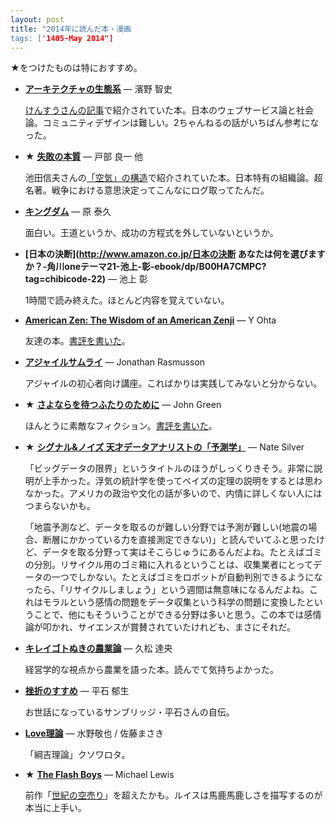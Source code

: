 ```yaml
---
layout: post
title: "2014年に読んだ本・漫画
tags: ["1405-May 2014"]
---
```


★をつけたものは特におすすめ。

* **[アーキテクチャの生態系](http://www.amazon.co.jp/アーキテクチャの生態系――情報環境はいかに設計されてきたか-濱野-智史/dp/4757102453?tag=chibicode-22)** — 濱野 智史

    [けんすうさんの記事](http://blog.livedoor.jp/kensuu/archives/54691064.html)で紹介されていた本。日本のウェブサービス論と社会論。コミュニティデザインは難しい。2ちゃんねるの話がいちばん参考になった。

* ★ **[失敗の本質](http://www.amazon.co.jp/失敗の本質-戸部-良一-ebook/dp/B00BN16XX8?tag=chibicode-22)** — 戸部 良一 他

    池田信夫さんの[「空気」の構造](http://www.amazon.co.jp/「空気」の構造-アゴラi文庫-池田信夫-ebook/dp/B00DAULKW4?tag=chibicode-22)で紹介されていた本。日本特有の組織論。超名著。戦争における意思決定ってこんなにログ取ってたんだ。

* **[キングダム](http://www.amazon.co.jp/キングダム-コミック-1-33巻セット-ヤングジャンプコミックス-泰久/dp/B00HHK34QI?tag=chibicode-22)** — 原 泰久

    面白い。王道というか、成功の方程式を外していないというか。

* **[日本の決断](http://www.amazon.co.jp/日本の決断 あなたは何を選びますか？-角川oneテーマ21-池上-彰-ebook/dp/B00HA7CMPC?tag=chibicode-22)** — 池上 彰

    1時間で読み終えた。ほとんど内容を覚えていない。

* **[American Zen: The Wisdom of an American Zenji](http://www.amazon.com/American-Zen-The-Wisdom-Zenji/dp/1449560792?tag=chibicode-22)** — Y Ohta

    友達の本。[書評を書いた](http://naze.chibicode.com/yuki/)。

* **[アジャイルサムライ](http://www.amazon.co.jp/アジャイルサムライ−達人開発者への道−-Jonathan-Rasmusson/dp/4274068560?tag=chibicode-22)** — Jonathan Rasmusson

    アジャイルの初心者向け講座。こればかりは実践してみないと分からない。

* ★ **[さよならを待つふたりのために](http://www.amazon.co.jp/さよならを待つふたりのために-STAMP-BOOKS-ジョン・グリーン/dp/4001164051?tag=chibicode-22)** — John Green

    ほんとうに素敵なフィクション。[書評を書いた](http://naze.chibicode.com/the-fault-in-our-stars)。

* ★ **[シグナル&ノイズ 天才データアナリストの「予測学」](http://www.amazon.co.jp/シグナル-ノイズ-天才データアナリストの「予測学」-ネイト-シルバー-ebook/dp/B00HWP6MXA?tag=chibicode-22)** — Nate Silver

    「ビッグデータの限界」というタイトルのほうがしっくりきそう。非常に説明が上手かった。浮気の統計学を使ってベイズの定理の説明をするとは思わなかった。アメリカの政治や文化の話が多いので、内情に詳しくない人にはつまらないかも。

    「地震予測など、データを取るのが難しい分野では予測が難しい(地震の場合、断層にかかっている力を直接測定できない)」と読んでいてふと思ったけど、データを取る分野って実はそこらじゅうにあるんだよね。たとえばゴミの分別。リサイクル用のゴミ箱に入れるということは、収集業者にとってデータの一つでしかない。たとえばゴミをロボットが自動判別できるようになったら、「リサイクルしましょう」という週間は無意味になるんだよね。これはモラルという感情の問題をデータ収集という科学の問題に変換したということで、他にもそういうことができる分野は多いと思う。この本では感情論が叩かれ、サイエンスが賞賛されていたけれども、まさにそれだ。

* **[キレイゴトぬきの農業論](http://www.amazon.co.jp/キレイゴトぬきの農業論（新潮新書）-久松-達央-ebook/dp/B00IP4C07E?tag=chibicode-22)** — 久松 達央

    経営学的な視点から農業を語った本。読んでて気持ちよかった。

* **[挫折のすすめ](http://www.amazon.co.jp/挫折のすすめ-NextPublishing-平石-郁生-ebook/dp/B00JY2KMYO?tag=chibicode-22)** — 平石 郁生

    お世話になっているサンブリッジ・平石さんの自伝。

* **[Love理論](http://www.amazon.co.jp/LOVE理論-1-アクションコミックス-水野-敬也/dp/4575841900?tag=chibicode-22)** — 水野敬也 / 佐藤まさき

    「綱吉理論」クソワロタ。

* ★ **[The Flash Boys](http://www.amazon.co.jp/Flash-Boys-Wall-Street-Revolt-ebook/dp/B00HVJB4VM?tag=chibicode-22)** — Michael Lewis

    前作「[世紀の空売り](http://www.amazon.co.jp/世紀の空売り-世界経済の破綻に賭けた男たち-文春文庫-マイケル-ルイス/dp/4167651866?tag=chibicode-22)」を超えたかも。ルイスは馬鹿馬鹿しさを描写するのが本当に上手い。
